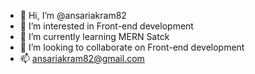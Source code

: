 - 👋 Hi, I’m @ansariakram82
- 👀 I’m interested in Front-end development
- 🌱 I’m currently learning MERN Satck
- 💞️ I’m looking to collaborate on Front-end development 
- 📫 ansariakram82@gmail.com

<!---
ansariakram82/ansariakram82 is a ✨ special ✨ repository because its `README.md` (this file) appears on your GitHub profile.
You can click the Preview link to take a look at your changes.
--->
